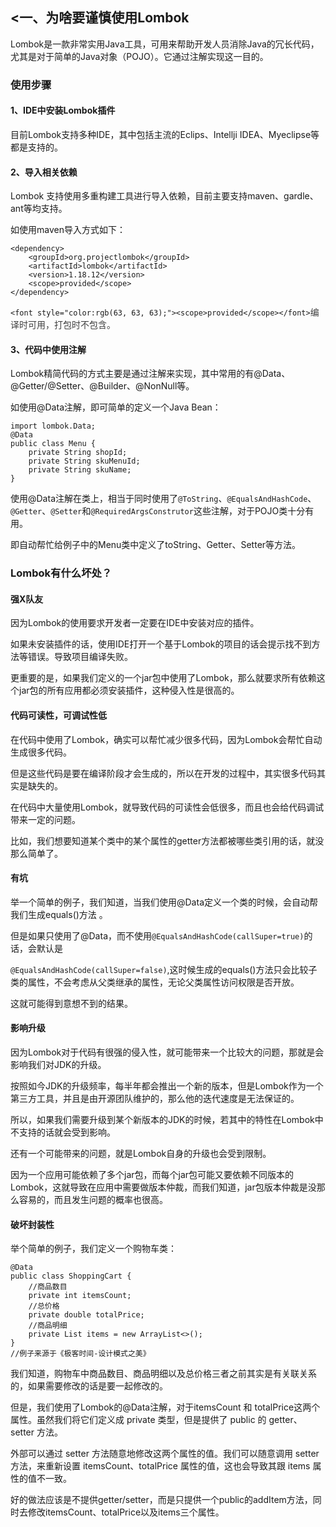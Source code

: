 ## <一、为啥要谨慎使用Lombok
Lombok是一款非常实用Java工具，可用来帮助开发人员消除Java的冗长代码，尤其是对于简单的Java对象（POJO）。它通过注解实现这一目的。

### 使用步骤
#### 1、IDE中安装Lombok插件
目前Lombok支持多种IDE，其中包括主流的Eclips、Intellji IDEA、Myeclipse等都是支持的。

#### 2、导入相关依赖
Lombok 支持使用多重构建工具进行导入依赖，目前主要支持maven、gardle、ant等均支持。

如使用maven导入方式如下：

```plain
<dependency>
    <groupId>org.projectlombok</groupId>
    <artifactId>lombok</artifactId>
    <version>1.18.12</version>
    <scope>provided</scope>
</dependency>
```

`<font style="color:rgb(63, 63, 63);"><scope>provided</scope></font>`<font style="color:rgb(63, 63, 63);">编译时可用，打包时不包含。</font>

 

#### 3、代码中使用注解
Lombok精简代码的方式主要是通过注解来实现，其中常用的有@Data、@Getter/@Setter、@Builder、@NonNull等。

如使用@Data注解，即可简单的定义一个Java Bean：

```plain
import lombok.Data;
@Data
public class Menu {
    private String shopId;
    private String skuMenuId;
    private String skuName;
}
```

使用@Data注解在类上，相当于同时使用了`@ToString`、`@EqualsAndHashCode`、`@Getter`、`@Setter`和`@RequiredArgsConstrutor`这些注解，对于POJO类十分有用。

即自动帮忙给例子中的Menu类中定义了toString、Getter、Setter等方法。

### Lombok有什么坏处？
#### 强X队友
因为Lombok的使用要求开发者一定要在IDE中安装对应的插件。

如果未安装插件的话，使用IDE打开一个基于Lombok的项目的话会提示找不到方法等错误。导致项目编译失败。

更重要的是，如果我们定义的一个jar包中使用了Lombok，那么就要求所有依赖这个jar包的所有应用都必须安装插件，这种侵入性是很高的。

#### 代码可读性，可调试性低
在代码中使用了Lombok，确实可以帮忙减少很多代码，因为Lombok会帮忙自动生成很多代码。

但是这些代码是要在编译阶段才会生成的，所以在开发的过程中，其实很多代码其实是缺失的。

在代码中大量使用Lombok，就导致代码的可读性会低很多，而且也会给代码调试带来一定的问题。

比如，我们想要知道某个类中的某个属性的getter方法都被哪些类引用的话，就没那么简单了。

#### 有坑
举一个简单的例子，我们知道，当我们使用@Data定义一个类的时候，会自动帮我们生成equals()方法 。

但是如果只使用了@Data，而不使用`@EqualsAndHashCode(callSuper=true)`的话，会默认是

`@EqualsAndHashCode(callSuper=false)`,这时候生成的equals()方法只会比较子类的属性，不会考虑从父类继承的属性，无论父类属性访问权限是否开放。

这就可能得到意想不到的结果。

#### 影响升级
因为Lombok对于代码有很强的侵入性，就可能带来一个比较大的问题，那就是会影响我们对JDK的升级。

按照如今JDK的升级频率，每半年都会推出一个新的版本，但是Lombok作为一个第三方工具，并且是由开源团队维护的，那么他的迭代速度是无法保证的。

所以，如果我们需要升级到某个新版本的JDK的时候，若其中的特性在Lombok中不支持的话就会受到影响。

还有一个可能带来的问题，就是Lombok自身的升级也会受到限制。

因为一个应用可能依赖了多个jar包，而每个jar包可能又要依赖不同版本的Lombok，这就导致在应用中需要做版本仲裁，而我们知道，jar包版本仲裁是没那么容易的，而且发生问题的概率也很高。

#### 破坏封装性
举个简单的例子，我们定义一个购物车类：

```plain
@Data
public class ShoppingCart { 
    //商品数目
    private int itemsCount; 
    //总价格
    private double totalPrice; 
    //商品明细
    private List items = new ArrayList<>();
}
//例子来源于《极客时间-设计模式之美》
```

我们知道，购物车中商品数目、商品明细以及总价格三者之前其实是有关联关系的，如果需要修改的话是要一起修改的。

但是，我们使用了Lombok的@Data注解，对于itemsCount 和 totalPrice这两个属性。虽然我们将它们定义成 private 类型，但是提供了 public 的 getter、setter 方法。

外部可以通过 setter 方法随意地修改这两个属性的值。我们可以随意调用 setter 方法，来重新设置 itemsCount、totalPrice 属性的值，这也会导致其跟 items 属性的值不一致。

好的做法应该是不提供getter/setter，而是只提供一个public的addItem方法，同时去修改itemsCount、totalPrice以及items三个属性。

